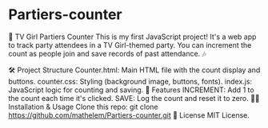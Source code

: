# Partiers-counter
🎉 TV Girl Partiers Counter
This is my first JavaScript project! It's a web app to track party attendees in a TV Girl-themed party. You can increment the count as people join and save records of past attendance. 🎶

🛠 Project Structure
Counter.html: Main HTML file with the count display and buttons.
counter.css: Styling (background image, buttons, fonts).
index.js: JavaScript logic for counting and saving.
🚀 Features
INCREMENT: Add 1 to the count each time it's clicked.
SAVE: Log the count and reset it to zero.
🧑‍💻 Installation & Usage
Clone this repo:
git clone https://github.com/mathelem/Partiers-counter.git
📜 License
MIT License.
